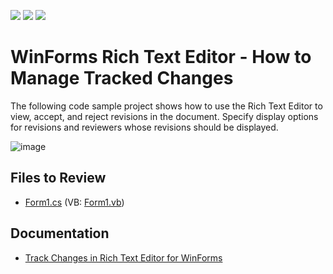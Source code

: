 <!-- default badges list -->
![](https://img.shields.io/endpoint?url=https://codecentral.devexpress.com/api/v1/VersionRange/214189658/19.2.2%2B)
[![](https://img.shields.io/badge/Open_in_DevExpress_Support_Center-FF7200?style=flat-square&logo=DevExpress&logoColor=white)](https://supportcenter.devexpress.com/ticket/details/T827760)
[![](https://img.shields.io/badge/📖_How_to_use_DevExpress_Examples-e9f6fc?style=flat-square)](https://docs.devexpress.com/GeneralInformation/403183)
<!-- default badges end -->

#  WinForms Rich Text Editor - How to Manage Tracked Changes

The following code sample project shows how to use the Rich Text Editor to view, accept, and reject revisions in the document. Specify display options for revisions and reviewers whose revisions should be displayed.

![image](./media/project_image.png)

## Files to Review

* [Form1.cs](./CS/XtraRichEdit_TrackChanges/Form1.cs) (VB: [Form1.vb](./VB/XtraRichEdit_TrackChanges/Form1.vb))

## Documentation

* [Track Changes in Rich Text Editor for WinForms](https://docs.devexpress.com/WindowsForms/401248/controls-and-libraries/rich-text-editor/track-changes)
